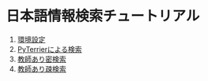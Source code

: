 # 日本語情報検索チュートリアル

1. [環境設定](https://github.com/mpkato/japanese-ir-tutorial/blob/main/docs/1-setup.md)
2. [PyTerrierによる検索](https://github.com/mpkato/japanese-ir-tutorial/blob/main/docs/2-pyterrier.md)
3. [教師あり密検索](https://github.com/mpkato/japanese-ir-tutorial/blob/main/docs/3-dense-retrieval.md)
4. [教師あり疎検索](https://github.com/mpkato/japanese-ir-tutorial/blob/main/docs/4-sparse-retrieval.md)
